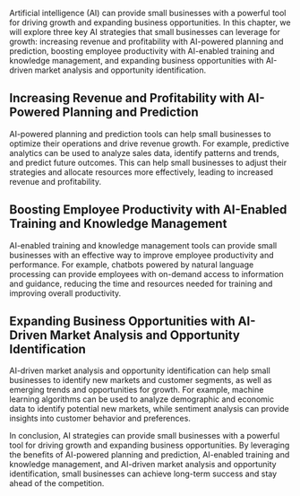 
Artificial intelligence (AI) can provide small businesses with a powerful tool for driving growth and expanding business opportunities. In this chapter, we will explore three key AI strategies that small businesses can leverage for growth: increasing revenue and profitability with AI-powered planning and prediction, boosting employee productivity with AI-enabled training and knowledge management, and expanding business opportunities with AI-driven market analysis and opportunity identification.

Increasing Revenue and Profitability with AI-Powered Planning and Prediction
----------------------------------------------------------------------------

AI-powered planning and prediction tools can help small businesses to optimize their operations and drive revenue growth. For example, predictive analytics can be used to analyze sales data, identify patterns and trends, and predict future outcomes. This can help small businesses to adjust their strategies and allocate resources more effectively, leading to increased revenue and profitability.

Boosting Employee Productivity with AI-Enabled Training and Knowledge Management
--------------------------------------------------------------------------------

AI-enabled training and knowledge management tools can provide small businesses with an effective way to improve employee productivity and performance. For example, chatbots powered by natural language processing can provide employees with on-demand access to information and guidance, reducing the time and resources needed for training and improving overall productivity.

Expanding Business Opportunities with AI-Driven Market Analysis and Opportunity Identification
----------------------------------------------------------------------------------------------

AI-driven market analysis and opportunity identification can help small businesses to identify new markets and customer segments, as well as emerging trends and opportunities for growth. For example, machine learning algorithms can be used to analyze demographic and economic data to identify potential new markets, while sentiment analysis can provide insights into customer behavior and preferences.

In conclusion, AI strategies can provide small businesses with a powerful tool for driving growth and expanding business opportunities. By leveraging the benefits of AI-powered planning and prediction, AI-enabled training and knowledge management, and AI-driven market analysis and opportunity identification, small businesses can achieve long-term success and stay ahead of the competition.
